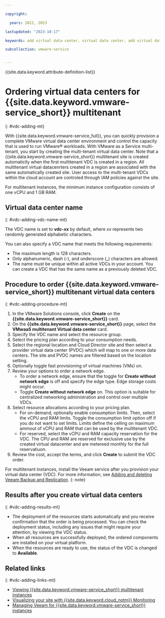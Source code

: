 ```yaml
---

copyright:

  years: 2022, 2023

lastupdated: "2023-10-17"

keywords: add virtual data center, virtual data center, add virtual data center, vdc add

subcollection: vmware-service


---
```


{{site.data.keyword.attribute-definition-list}}

# Ordering virtual data centers for {{site.data.keyword.vmware-service_short}} multitenant
{: #vdc-adding-mt}

With {{site.data.keyword.vmware-service_full}}, you can quickly provision a complete VMware virtual data center environment and control the capacity that is used to run VMware® workloads. With VMware as a Service multi-tenant, you start by creating the multi-tenant virtual data center.
Note that a {{site.data.keyword.vmware-service_short}} multitenant site is created automaticlly when the first multitenant VDC is created in a region.  All  multitenant virtual datacenrters created in a region are associated with the same automatically created site.  User access to the multi-tenant VDCs within the cloud account are controled through IAM policies against the site.

For multitenant instances, the minimum instance configuration consists of one vCPU and 1 GB RAM.

## Virtual data center name
{: #vdc-adding-vdc-name-mt}

The VDC name is set to **vdc-_xx_** by default, where _xx_ represents two randomly generated alphabetic characters.

You can also specify a VDC name that meets the following requirements:
* The maximum length is 128 characters.
* Only alphanumeric, dash (-), and underscore (_) characters are allowed.
* The name must be unique within all active VDCs in your account. You can create a VDC that has the same name as a previously deleted VDC.

## Procedure to order {{site.data.keyword.vmware-service_short}} multitenant virtual data centers
{: #vdc-adding-procedure-mt}

1. In the VMware Solutions console, click **Create** on the **{{site.data.keyword.vmware-service_short}}** card.
2. On the **{{site.data.keyword.vmware-service_short}}** page, select the **VMwaaS multitenant Virtual data center** card.
3. Specify the VDC name and select the resource group.
4. Select the pricing plan according to your consumption needs.
5. Select the regional location and Cloud Director site and then select a provider virtual data center (PVDC) which will map to one or more data centers. The site and PVDC names are filtered based on the location setting.
6. Optionally toggle fast provisioning of virtual machines (VMs) on.
7. Review your options to order a network edge.
   * To order a network edge, ensure that the toggle for **Create without network edge** is off and specify the edge type. Edge storage costs might occur.
   * Toggle **Create without network edge** on. This option is suitable for centralized networking administration and control over multiple VDCs.
8. Select resource allocations according to your pricing plan.
   * For on-demand, optionally enable consumption limits. Then, select the vCPU and RAM limits. Toggle the consumption limit option off if you do not want to set limits.  Limits define the celling on maximum ammout of vCPU and RAM that can be used by the multitenant VDC.
   * For reserved, select the vCPU and RAM capacity reservation for the VDC.  The CPU and RAM are reserved for exclusive use by the created virtual datacenter and are metereed monthly for the full reservatiuon.
9. Review the cost, accept the terms, and click **Create** to submit the VDC order.

For multitenant instances, install the Veeam service after you provision your virtual data center (VDC). For more information, see [Adding and deleting Veeam Backup and Replication](/docs/vmware-service?topic=vmware-service-veeam-adding-deleting).
{: note}

## Results after you create virtual data centers
{: #vdc-adding-results-mt}

* The deployment of the resources starts automatically and you receive confirmation that the order is being processed. You can check the deployment status, including any issues that might require your attention, by viewing the VDC status.
* When all resources are successfully deployed, the ordered components are installed on your virtual platform.
* When the resources are ready to use, the status of the VDC is changed to **Available**.

## Related links
{: #vdc-adding-links-mt}

* [Viewing {{site.data.keyword.vmware-service_short}} multitenant instances](/docs/vmware-service?topic=vmware-service-tenant-viewing-mt)
* [Visualizing your site with {{site.data.keyword.cloud_notm}} Monitoring](/docs/vmware-service?topic=vmware-service-single-tenant-monitoring)
* [Managing Veeam for {{site.data.keyword.vmware-service_short}} instances](/docs/vmware-service?topic=vmware-service-tenant-veeam)
